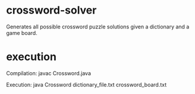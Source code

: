 # crossword-solver

Generates all possible crossword puzzle solutions given a dictionary and a game board.

# execution

Compilation: javac Crossword.java

Execution: java Crossword dictionary_file.txt crossword_board.txt
